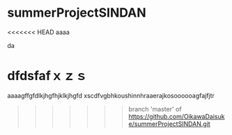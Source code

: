 # summerProjectSINDAN
<<<<<<< HEAD
aaaa


da

dfdsfafｘｚｓ
=======
aaaagffgfdlkjhgfhjklkjhgfd
xscdfvgbhkoushinnhraaerajkosoooooagfajfjtr
>>>>>>> branch 'master' of https://github.com/OikawaDaisuke/summerProjectSINDAN.git
